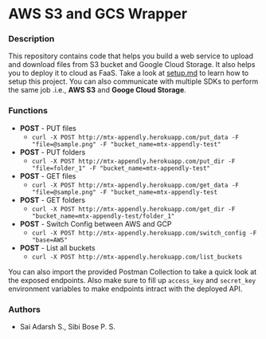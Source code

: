 # AWS S3 and GCS Wrapper

### Description
This repository contains code that helps you build a web service to upload and download files from S3 bucket and Google Cloud Storage. It also helps you to deploy it to cloud as FaaS. Take a look at [setup.md](https://github.com/Sai-Adarsh/mtx-hacks/blob/master/docs/setup.md) to learn how to setup this project. You can also communicate with multiple SDKs to perform the same job .i.e., **AWS S3** and **Googe Cloud Storage**.

### Functions

- **POST** - PUT files
    - `curl -X POST http://mtx-appendly.herokuapp.com/put_data -F "file=@sample.png" -F "bucket_name=mtx-appendly-test"`
- **POST** - PUT folders
    -  `curl -X POST http://mtx-appendly.herokuapp.com/put_dir -F "file=folder_1" -F "bucket_name=mtx-appendly-test"`
- **POST** - GET files
    -  `curl -X POST http://mtx-appendly.herokuapp.com/get_data -F "file=@sample.png" -F "bucket_name=mtx-appendly-test`
- **POST** - GET folders
    -  `curl -X POST http://mtx-appendly.herokuapp.com/get_dir -F "bucket_name=mtx-appendly-test/folder_1"`
- **POST** - Switch Config between AWS and GCP
    -  `curl -X POST http://mtx-appendly.herokuapp.com/switch_config -F "base=AWS"`
- **POST** - List all buckets
    -  `curl -X POST http://mtx-appendly.herokuapp.com/list_buckets`

You can also import the provided Postman Collection to take a quick look at the exposed endpoints. Also make sure to fill up `access_key` and `secret_key` environment variables to make endpoints intract with the deployed API.

### Authors

* Sai Adarsh S., Sibi Bose P. S. 
